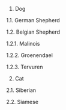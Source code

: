 1. Dog

1.1. German Shepherd

1.2. Belgian Shepherd

1.2.1. Malinois

1.2.2. Groenendael

1.2.3. Tervuren

2. Cat

2.1. Siberian

2.2. Siamese